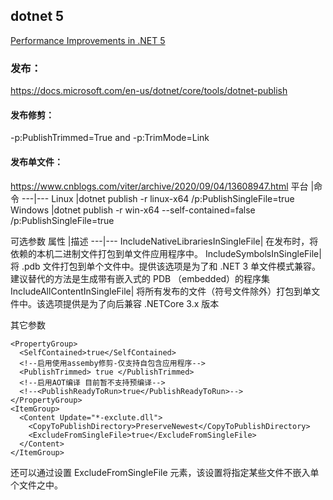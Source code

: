 ## dotnet 5
[Performance Improvements in .NET 5](https://devblogs.microsoft.com/dotnet/performance-improvements-in-net-5/)

### 发布：
https://docs.microsoft.com/en-us/dotnet/core/tools/dotnet-publish

#### 发布修剪：
-p:PublishTrimmed=True and -p:TrimMode=Link

#### 发布单文件：
https://www.cnblogs.com/viter/archive/2020/09/04/13608947.html
平台	|命令	
---|---
Linux	|dotnet publish -r linux-x64 /p:PublishSingleFile=true	
Windows	|dotnet publish -r win-x64 --self-contained=false /p:PublishSingleFile=true	

可选参数
属性	|描述
---|---
IncludeNativeLibrariesInSingleFile|	在发布时，将依赖的本机二进制文件打包到单文件应用程序中。
IncludeSymbolsInSingleFile|	将 .pdb 文件打包到单个文件中。提供该选项是为了和 .NET 3 单文件模式兼容。建议替代的方法是生成带有嵌入式的 PDB （embedded）的程序集
IncludeAllContentInSingleFile|	将所有发布的文件（符号文件除外）打包到单文件中。该选项提供是为了向后兼容 .NETCore 3.x 版本

其它参数
```
<PropertyGroup>
  <SelfContained>true</SelfContained>
  <!--启用使用assemby修剪-仅支持自包含应用程序-->
  <PublishTrimmed> true </PublishTrimmed>
  <!--启用AOT编译 目前暂不支持预编译-->
  <!--<PublishReadyToRun>true</PublishReadyToRun>-->
</PropertyGroup>
<ItemGroup>
  <Content Update="*-exclute.dll">
    <CopyToPublishDirectory>PreserveNewest</CopyToPublishDirectory>
    <ExcludeFromSingleFile>true</ExcludeFromSingleFile>
  </Content>
</ItemGroup>
```
还可以通过设置 ExcludeFromSingleFile 元素，该设置将指定某些文件不嵌入单个文件之中。